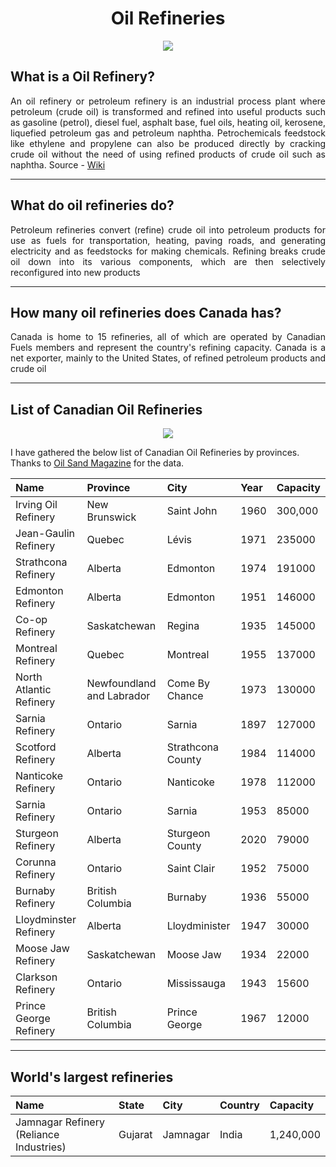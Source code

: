 <h1 align = "center">Oil Refineries</h1>

<p align = "center">
<img src = "https://www.fuel.crs/wcm/connect/www.fuel.crs1162/81559e8f-bb7d-45e0-81ef-bbb2fcaaa8f2/1/3329-RefinedatHome_coopfuelInside.jpg?MOD=AJPERES&CVID=">
</p>

## What is a Oil Refinery?

<p align = "justify">An oil refinery or petroleum refinery is an industrial process plant where petroleum (crude oil) is transformed and refined into useful products such as gasoline (petrol), diesel fuel, asphalt base, fuel oils, heating oil, kerosene, liquefied petroleum gas and petroleum naphtha. Petrochemicals feedstock like ethylene and propylene can also be produced directly by cracking crude oil without the need of using refined products of crude oil such as naphtha. Source - <a href = "https://en.wikipedia.org/wiki/Oil_refinery">Wiki</a></p>

---

## What do oil refineries do?

<p align = "justify">Petroleum refineries convert (refine) crude oil into petroleum products for use as fuels for transportation, heating, paving roads, and generating electricity and as feedstocks for making chemicals. Refining breaks crude oil down into its various components, which are then selectively reconfigured into new products</p>

---

## How many oil refineries does Canada has?

<p align = "justify">Canada is home to 15 refineries, all of which are operated by Canadian Fuels members and represent the country's refining capacity. Canada is a net exporter, mainly to the United States, of refined petroleum products and crude oil</p>


---

## List of Canadian Oil Refineries

<p align = "center">
<img src = "https://www.canadianfuels.ca/wp-content/uploads/2022/02/6003_FUEL_Refineries-Map-Canada-2022_Eng_Final-1-scaled.jpg">
</p>

I have gathered the below list of Canadian Oil Refineries by provinces. Thanks to [Oil Sand Magazine](https://www.oilsandsmagazine.com/projects/canadian-refineries) for the data.

| Name     | Province | City | Year | Capacity |
| :---------------- |:---------------- | :---------------- | :---------------- | :---------------- |
| Irving Oil Refinery   | New Brunswick | Saint John  | 1960 | 300,000 |
| Jean-Gaulin Refinery   | Quebec  | Lévis  | 1971 | 235000 |
| Strathcona Refinery   | Alberta  | Edmonton  | 1974 | 191000 |
| Edmonton Refinery   | Alberta  | Edmonton  | 1951 | 146000 |
| Co-op Refinery    | Saskatchewan  | Regina  | 1935 | 145000 |
| Montreal Refinery    | Quebec   | Montreal  | 1955 | 137000 |
| North Atlantic Refinery    | Newfoundland and Labrador    | Come By Chance  | 1973 | 130000 |
| Sarnia Refinery    | Ontario     | Sarnia  | 1897 | 127000 |
| Scotford Refinery    | Alberta      | Strathcona County  | 1984 | 114000 |
| Nanticoke Refinery    | Ontario      | Nanticoke  | 1978 | 112000 |
| Sarnia Refinery    | Ontario     | Sarnia  | 1953 | 85000 |
| Sturgeon Refinery    | Alberta     | Sturgeon County   | 2020 | 79000 |
| Corunna Refinery    | Ontario      | Saint Clair   | 1952 | 75000 |
| Burnaby Refinery    | British Columbia       | Burnaby   | 1936 | 55000 |
| Lloydminster Refinery    | Alberta      | Lloydminister   | 1947 | 30000 |
| Moose Jaw Refinery    | Saskatchewan       | Moose Jaw   | 1934 | 22000 |
| Clarkson Refinery    | Ontario        | Mississauga   | 1943 | 15600 |
| Prince George Refinery    | British Columbia         | Prince George    | 1967 | 12000 |

---

## World's largest refineries

| Name     | State | City  | Country  | Capacity |
| :---------------- |:---------------- | :---------------- | :---------------- | :---------------- |
| Jamnagar Refinery (Reliance Industries)   | Gujarat | Jamnagar | India  | 1,240,000 |















